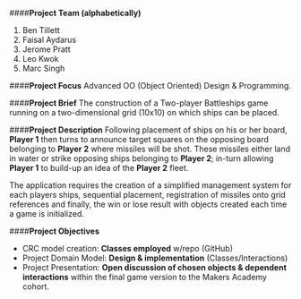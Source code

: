 ####**Project Team (alphabetically)**
1. Ben Tillett
2. Faisal Aydarus
3. Jerome Pratt
4. Leo Kwok
5. Marc Singh

####**Project Focus**
Advanced OO (Object Oriented) Design & Programming.

####**Project Brief**
The construction of a Two-player Battleships game running on a two-dimensional grid (10x10) on which ships can be placed.

####**Project Description**
Following placement of ships on his or her board, **Player 1** then turns to announce target squares on the opposing board belonging to **Player 2** where missiles will be shot. These missiles either land in water or strike opposing ships belonging to **Player 2**; in-turn allowing **Player 1** to build-up an idea of the **Player 2** fleet.

The application requires the creation of a simplified management system for each players ships, sequential placement, registration of missiles onto grid references and finally, the win or lose result with objects created each time a game is initialized.

####**Project Objectives**
* CRC model creation: **Classes employed** w/repo (GitHub)
* Project Domain Model: **Design & implementation** (Classes/Interactions)
* Project Presentation: **Open discussion of chosen objects & dependent interactions** within the final game version to the Makers Academy cohort.